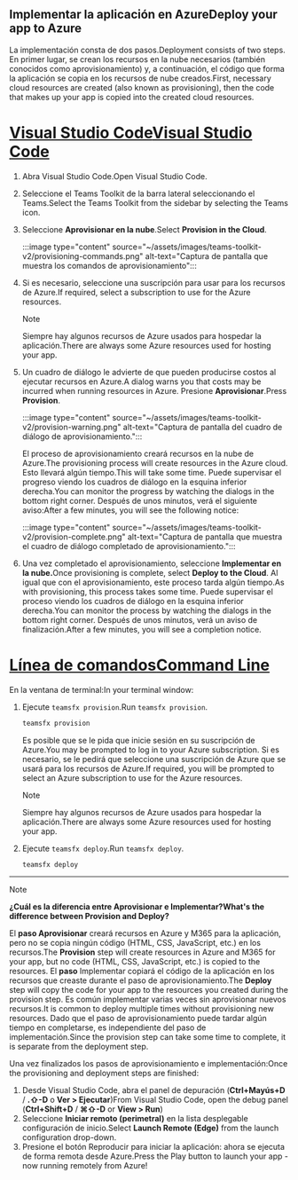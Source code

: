 ## <a name="deploy-your-app-to-azure"></a><span data-ttu-id="dbba1-101">Implementar la aplicación en Azure</span><span class="sxs-lookup"><span data-stu-id="dbba1-101">Deploy your app to Azure</span></span>

<span data-ttu-id="dbba1-102">La implementación consta de dos pasos.</span><span class="sxs-lookup"><span data-stu-id="dbba1-102">Deployment consists of two steps.</span></span>  <span data-ttu-id="dbba1-103">En primer lugar, se crean los recursos en la nube necesarios (también conocidos como aprovisionamiento) y, a continuación, el código que forma la aplicación se copia en los recursos de nube creados.</span><span class="sxs-lookup"><span data-stu-id="dbba1-103">First, necessary cloud resources are created (also known as provisioning), then the code that makes up your app is copied into the created cloud resources.</span></span>

# <a name="visual-studio-code"></a>[<span data-ttu-id="dbba1-104">Visual Studio Code</span><span class="sxs-lookup"><span data-stu-id="dbba1-104">Visual Studio Code</span></span>](#tab/vscode)

1. <span data-ttu-id="dbba1-105">Abra Visual Studio Code.</span><span class="sxs-lookup"><span data-stu-id="dbba1-105">Open Visual Studio Code.</span></span>
1. <span data-ttu-id="dbba1-106">Seleccione el Teams Toolkit de la barra lateral seleccionando el Teams.</span><span class="sxs-lookup"><span data-stu-id="dbba1-106">Select the Teams Toolkit from the sidebar by selecting the Teams icon.</span></span>
1. <span data-ttu-id="dbba1-107">Seleccione **Aprovisionar en la nube**.</span><span class="sxs-lookup"><span data-stu-id="dbba1-107">Select **Provision in the Cloud**.</span></span>

   :::image type="content" source="~/assets/images/teams-toolkit-v2/provisioning-commands.png" alt-text="Captura de pantalla que muestra los comandos de aprovisionamiento":::

1. <span data-ttu-id="dbba1-109">Si es necesario, seleccione una suscripción para usar para los recursos de Azure.</span><span class="sxs-lookup"><span data-stu-id="dbba1-109">If required, select a subscription to use for the Azure resources.</span></span>

   > [!NOTE]
   > <span data-ttu-id="dbba1-110">Siempre hay algunos recursos de Azure usados para hospedar la aplicación.</span><span class="sxs-lookup"><span data-stu-id="dbba1-110">There are always some Azure resources used for hosting your app.</span></span>

1. <span data-ttu-id="dbba1-111">Un cuadro de diálogo le advierte de que pueden producirse costos al ejecutar recursos en Azure.</span><span class="sxs-lookup"><span data-stu-id="dbba1-111">A dialog warns you that costs may be incurred when running resources in Azure.</span></span>  <span data-ttu-id="dbba1-112">Presione **Aprovisionar**.</span><span class="sxs-lookup"><span data-stu-id="dbba1-112">Press **Provision**.</span></span>

   :::image type="content" source="~/assets/images/teams-toolkit-v2/provision-warning.png" alt-text="Captura de pantalla del cuadro de diálogo de aprovisionamiento.":::

   <span data-ttu-id="dbba1-114">El proceso de aprovisionamiento creará recursos en la nube de Azure.</span><span class="sxs-lookup"><span data-stu-id="dbba1-114">The provisioning process will create resources in the Azure cloud.</span></span>  <span data-ttu-id="dbba1-115">Esto llevará algún tiempo.</span><span class="sxs-lookup"><span data-stu-id="dbba1-115">This will take some time.</span></span>  <span data-ttu-id="dbba1-116">Puede supervisar el progreso viendo los cuadros de diálogo en la esquina inferior derecha.</span><span class="sxs-lookup"><span data-stu-id="dbba1-116">You can monitor the progress by watching the dialogs in the bottom right corner.</span></span>  <span data-ttu-id="dbba1-117">Después de unos minutos, verá el siguiente aviso:</span><span class="sxs-lookup"><span data-stu-id="dbba1-117">After a few minutes, you will see the following notice:</span></span>

   :::image type="content" source="~/assets/images/teams-toolkit-v2/provision-complete.png" alt-text="Captura de pantalla que muestra el cuadro de diálogo completado de aprovisionamiento.":::

1. <span data-ttu-id="dbba1-119">Una vez completado el aprovisionamiento, seleccione **Implementar en la nube.**</span><span class="sxs-lookup"><span data-stu-id="dbba1-119">Once provisioning is complete, select **Deploy to the Cloud**.</span></span>  <span data-ttu-id="dbba1-120">Al igual que con el aprovisionamiento, este proceso tarda algún tiempo.</span><span class="sxs-lookup"><span data-stu-id="dbba1-120">As with provisioning, this process takes some time.</span></span>  <span data-ttu-id="dbba1-121">Puede supervisar el proceso viendo los cuadros de diálogo en la esquina inferior derecha.</span><span class="sxs-lookup"><span data-stu-id="dbba1-121">You can monitor the process by watching the dialogs in the bottom right corner.</span></span> <span data-ttu-id="dbba1-122">Después de unos minutos, verá un aviso de finalización.</span><span class="sxs-lookup"><span data-stu-id="dbba1-122">After a few minutes, you will see a completion notice.</span></span>

# <a name="command-line"></a>[<span data-ttu-id="dbba1-123">Línea de comandos</span><span class="sxs-lookup"><span data-stu-id="dbba1-123">Command Line</span></span>](#tab/cli)

<span data-ttu-id="dbba1-124">En la ventana de terminal:</span><span class="sxs-lookup"><span data-stu-id="dbba1-124">In your terminal window:</span></span>

1. <span data-ttu-id="dbba1-125">Ejecute `teamsfx provision`.</span><span class="sxs-lookup"><span data-stu-id="dbba1-125">Run `teamsfx provision`.</span></span>

   ``` bash
   teamsfx provision
   ```

   <span data-ttu-id="dbba1-126">Es posible que se le pida que inicie sesión en su suscripción de Azure.</span><span class="sxs-lookup"><span data-stu-id="dbba1-126">You may be prompted to log in to your Azure subscription.</span></span>  <span data-ttu-id="dbba1-127">Si es necesario, se le pedirá que seleccione una suscripción de Azure que se usará para los recursos de Azure.</span><span class="sxs-lookup"><span data-stu-id="dbba1-127">If required, you will be prompted to select an Azure subscription to use for the Azure resources.</span></span>

   > [!NOTE]
   > <span data-ttu-id="dbba1-128">Siempre hay algunos recursos de Azure usados para hospedar la aplicación.</span><span class="sxs-lookup"><span data-stu-id="dbba1-128">There are always some Azure resources used for hosting your app.</span></span>

1. <span data-ttu-id="dbba1-129">Ejecute `teamsfx deploy`.</span><span class="sxs-lookup"><span data-stu-id="dbba1-129">Run `teamsfx deploy`.</span></span>

   ``` bash
   teamsfx deploy
   ```

---

> [!NOTE]
> <span data-ttu-id="dbba1-130">**¿Cuál es la diferencia entre Aprovisionar e Implementar?**</span><span class="sxs-lookup"><span data-stu-id="dbba1-130">**What's the difference between Provision and Deploy?**</span></span>
>
> <span data-ttu-id="dbba1-131">El **paso Aprovisionar** creará recursos en Azure y M365 para la aplicación, pero no se copia ningún código (HTML, CSS, JavaScript, etc.) en los recursos.</span><span class="sxs-lookup"><span data-stu-id="dbba1-131">The **Provision** step will create resources in Azure and M365 for your app, but no code (HTML, CSS, JavaScript, etc.) is copied to the resources.</span></span>  <span data-ttu-id="dbba1-132">El **paso** Implementar copiará el código de la aplicación en los recursos que creaste durante el paso de aprovisionamiento.</span><span class="sxs-lookup"><span data-stu-id="dbba1-132">The **Deploy** step will copy the code for your app to the resources you created during the provision step.</span></span>  <span data-ttu-id="dbba1-133">Es común implementar varias veces sin aprovisionar nuevos recursos.</span><span class="sxs-lookup"><span data-stu-id="dbba1-133">It is common to deploy multiple times without provisioning new resources.</span></span> <span data-ttu-id="dbba1-134">Dado que el paso de aprovisionamiento puede tardar algún tiempo en completarse, es independiente del paso de implementación.</span><span class="sxs-lookup"><span data-stu-id="dbba1-134">Since the provision step can take some time to complete, it is separate from the deployment step.</span></span>

<span data-ttu-id="dbba1-135">Una vez finalizados los pasos de aprovisionamiento e implementación:</span><span class="sxs-lookup"><span data-stu-id="dbba1-135">Once the provisioning and deployment steps are finished:</span></span>

1. <span data-ttu-id="dbba1-136">Desde Visual Studio Code, abra el panel de depuración (**Ctrl+Mayús+D**  /  **.⇧-D** o **Ver > Ejecutar**)</span><span class="sxs-lookup"><span data-stu-id="dbba1-136">From Visual Studio Code, open the debug panel (**Ctrl+Shift+D** / **⌘⇧-D** or **View > Run**)</span></span>
1. <span data-ttu-id="dbba1-137">Seleccione **Iniciar remoto (perimetral)** en la lista desplegable configuración de inicio.</span><span class="sxs-lookup"><span data-stu-id="dbba1-137">Select **Launch Remote (Edge)** from the launch configuration drop-down.</span></span>
1. <span data-ttu-id="dbba1-138">Presione el botón Reproducir para iniciar la aplicación: ahora se ejecuta de forma remota desde Azure.</span><span class="sxs-lookup"><span data-stu-id="dbba1-138">Press the Play button to launch your app - now running remotely from Azure!</span></span>
